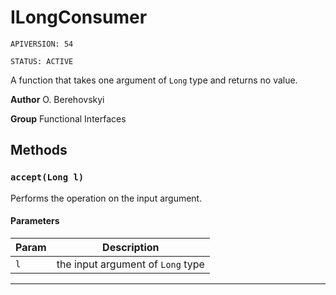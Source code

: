 # ILongConsumer

`APIVERSION: 54`

`STATUS: ACTIVE`

A function that takes one argument of `Long` type and returns no value.


**Author** O. Berehovskyi


**Group** Functional Interfaces

## Methods
### `accept(Long l)`

Performs the operation on the input argument.

#### Parameters
|Param|Description|
|---|---|
|`l`|the input argument of `Long` type|

---

